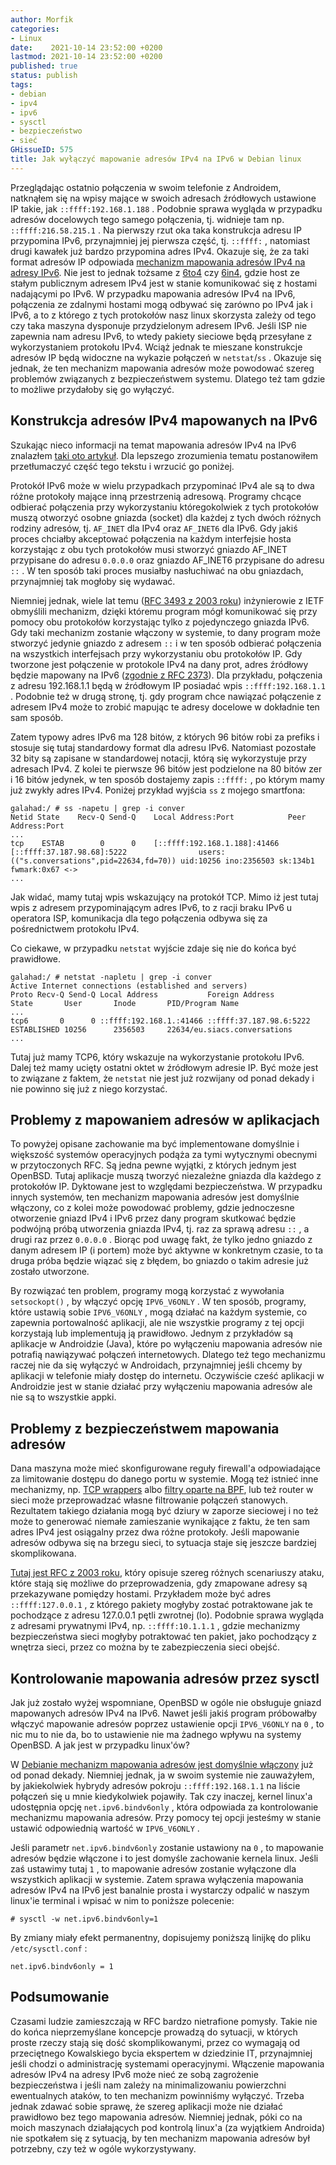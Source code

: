```yaml
---
author: Morfik
categories:
- Linux
date:    2021-10-14 23:52:00 +0200
lastmod: 2021-10-14 23:52:00 +0200
published: true
status: publish
tags:
- debian
- ipv4
- ipv6
- sysctl
- bezpieczeństwo
- sieć
GHissueID: 575
title: Jak wyłączyć mapowanie adresów IPv4 na IPv6 w Debian linux
---
```


Przeglądając ostatnio połączenia w swoim telefonie z Androidem, natknąłem się na wpisy mające w
swoich adresach źródłowych ustawione IP takie, jak `::ffff:192.168.1.188` . Podobnie sprawa wygląda
w przypadku adresów docelowych tego samego połączenia, tj. widnieje tam np. `::ffff:216.58.215.1` .
Na pierwszy rzut oka taka konstrukcja adresu IP przypomina IPv6, przynajmniej jej pierwsza część,
tj. `::ffff:` , natomiast drugi kawałek już bardzo przypomina adres IPv4. Okazuje się, że za taki
format adresów IP odpowiada [mechanizm mapowania adresów IPv4 na adresy IPv6][8]. Nie jest to
jednak tożsame z [6to4][9] czy [6in4][10], gdzie host ze stałym publicznym adresem IPv4 jest w
stanie komunikować się z hostami nadającymi po IPv6. W przypadku mapowania adresów IPv4 na IPv6,
połączenia ze zdalnymi hostami mogą odbywać się zarówno po IPv4 jak i IPv6, a to z którego z tych
protokołów nasz linux skorzysta zależy od tego czy taka maszyna dysponuje przydzielonym adresem
IPv6. Jeśli ISP nie zapewnia nam adresu IPv6, to wtedy pakiety sieciowe będą przesyłane z
wykorzystaniem protokołu IPv4. Wciąż jednak te mieszane konstrukcje adresów IP będą widoczne na
wykazie połączeń w `netstat`/`ss` . Okazuje się jednak, że ten mechanizm mapowania adresów może
powodować szereg problemów związanych z bezpieczeństwem systemu. Dlatego też tam gdzie to możliwe
przydałoby się go wyłączyć.

<!--more-->
## Konstrukcja adresów IPv4 mapowanych na IPv6

Szukając nieco informacji na temat mapowania adresów IPv4 na IPv6 znalazłem [taki oto artykuł][1].
Dla lepszego zrozumienia tematu postanowiłem przetłumaczyć część tego tekstu i wrzucić go poniżej.

Protokół IPv6 może w wielu przypadkach przypominać IPv4 ale są to dwa różne protokoły mające inną
przestrzenią adresową. Programy chcące odbierać połączenia przy wykorzystaniu któregokolwiek z tych
protokołów muszą otworzyć osobne gniazda (socket) dla każdej z tych dwóch różnych rodziny adresów,
tj. `AF_INET` dla IPv4 oraz `AF_INET6` dla IPv6. Gdy jakiś proces chciałby akceptować połączenia na
każdym interfejsie hosta korzystając z obu tych protokołów musi stworzyć gniazdo AF_INET przypisane
do adresu `0.0.0.0` oraz gniazdo AF_INET6 przypisane do adresu `::` . W ten sposób taki proces
musiałby nasłuchiwać na obu gniazdach, przynajmniej tak mogłoby się wydawać.

Niemniej jednak, wiele lat temu ([RFC 3493 z 2003 roku][3]) inżynierowie z IETF obmyślili mechanizm,
dzięki któremu program mógł komunikować się przy pomocy obu protokołów korzystając tylko z
pojedynczego gniazda IPv6. Gdy taki mechanizm zostanie włączony w systemie, to dany program może
stworzyć jedynie gniazdo z adresem `::` i w ten sposób odbierać połączenia na wszystkich
interfejsach przy wykorzystaniu obu protokołów IP. Gdy tworzone jest połączenie w protokole IPv4 na
dany prot, adres źródłowy będzie mapowany na IPv6 ([zgodnie z RFC 2373][4]). Dla przykładu,
połączenia z adresu 192.168.1.1 będą w źródłowym IP posiadać wpis `::ffff:192.168.1.1` . Podobnie
też w drugą stronę, tj. gdy program chce nawiązać połączenie z adresem IPv4 może to zrobić mapując
te adresy docelowe w dokładnie ten sam sposób.

Zatem typowy adres IPv6 ma 128 bitów, z których 96 bitów robi za prefiks i stosuje się tutaj
standardowy format dla adresu IPv6. Natomiast pozostałe 32 bity są zapisane w standardowej notacji,
którą się wykorzystuje przy adresach IPv4. Z kolei te pierwsze 96 bitów jest podzielone na 80 bitów
zer i 16 bitów jedynek, w ten sposób dostajemy zapis `::ffff:` , po którym mamy już zwykły adres
IPv4. Poniżej przykład wyjścia `ss` z mojego smartfona:

    galahad:/ # ss -napetu | grep -i conver
    Netid State    Recv-Q Send-Q    Local Address:Port            Peer Address:Port
    ...
    tcp    ESTAB        0      0    [::ffff:192.168.1.188]:41466  [::ffff:37.187.98.68]:5222                users:(("s.conversations",pid=22634,fd=70)) uid:10256 ino:2356503 sk:134b1 fwmark:0x67 <->
    ...

Jak widać, mamy tutaj wpis wskazujący na protokół TCP. Mimo iż jest tutaj wpis z adresem
przypominającym adres IPv6, to z racji braku IPv6 u operatora ISP, komunikacja dla tego połączenia
odbywa się za pośrednictwem protokołu IPv4.

Co ciekawe, w przypadku `netstat` wyjście zdaje się nie do końca być prawidłowe.

    galahad:/ # netstat -napletu | grep -i conver
    Active Internet connections (established and servers)
    Proto Recv-Q Send-Q Local Address           Foreign Address         State       User       Inode       PID/Program Name
    ...
    tcp6       0      0 ::ffff:192.168.1.:41466 ::ffff:37.187.98.6:5222 ESTABLISHED 10256      2356503     22634/eu.siacs.conversations
    ...

Tutaj już mamy TCP6, który wskazuje na wykorzystanie protokołu IPv6. Dalej też mamy ucięty ostatni
oktet w źródłowym adresie IP. Być może jest to związane z faktem, że `netstat` nie jest już
rozwijany od ponad dekady i nie powinno się już z niego korzystać.

## Problemy z mapowaniem adresów w aplikacjach

To powyżej opisane zachowanie ma być implementowane domyślnie i większość systemów operacyjnych
podąża za tymi wytycznymi obecnymi w przytoczonych RFC. Są jedna pewne wyjątki, z których jednym
jest OpenBSD. Tutaj aplikacje muszą tworzyć niezależne gniazda dla każdego z protokołów IP.
Dyktowane jest to względami bezpieczeństwa. W przypadku innych systemów, ten mechanizm mapowania
adresów jest domyślnie włączony, co z kolei może powodować problemy, gdzie jednoczesne otworzenie
gniazd IPv4 i IPv6 przez dany program skutkować będzie podwójną próbą utworzenia gniazda IPv4, tj.
raz za sprawą adresu `::` , a drugi raz przez `0.0.0.0` . Biorąc pod uwagę fakt, że tylko jedno
gniazdo z danym adresem IP (i portem) może być aktywne w konkretnym czasie, to ta druga próba
będzie wiązać się z błędem, bo gniazdo o takim adresie już zostało utworzone.

By rozwiązać ten problem, programy mogą korzystać z wywołania `setsockopt()` , by włączyć opcję
`IPV6_V6ONLY` . W ten sposób, programy, które ustawią sobie `IPV6_V6ONLY` , mogą działać na każdym
systemie, co zapewnia portowalność aplikacji, ale nie wszystkie programy z tej opcji korzystają lub
implementują ją prawidłowo. Jednym z przykładów są aplikacje w Androidzie (Java), które po
wyłączeniu mapowania adresów nie potrafią nawiązywać połączeń internetowych. Dlatego też tego
mechanizmu raczej nie da się wyłączyć w Androidach, przynajmniej jeśli chcemy by aplikacji w
telefonie miały dostęp do internetu. Oczywiście cześć aplikacji w Androidzie jest w stanie działać
przy wyłączeniu mapowania adresów ale nie są to wszystkie appki.

## Problemy z bezpieczeństwem mapowania adresów

Dana maszyna może mieć skonfigurowane reguły firewall'a odpowiadające za limitowanie dostępu do
danego portu w systemie. Mogą też istnieć inne mechanizmy, np. [TCP wrappers][5] albo [filtry
oparte na BPF][6], lub też router w sieci może przeprowadzać własne filtrowanie połączeń stanowych.
Rezultatem takiego działania mogą być dziury w zaporze sieciowej i no też może to generować niemałe
zamieszanie wynikające z faktu, że ten sam adres IPv4 jest osiągalny przez dwa różne protokoły.
Jeśli mapowanie adresów odbywa się na brzegu sieci, to sytuacja staje się jeszcze bardziej
skomplikowana.

[Tutaj jest RFC z 2003 roku][2], który opisuje szereg różnych scenariuszy ataku, które stają się
możliwe do przeprowadzenia, gdy zmapowane adresy są przekazywane pomiędzy hostami. Przykładem może
być adres `::ffff:127.0.0.1` , z którego pakiety mogłyby zostać potraktowane jak te pochodzące z
adresu 127.0.0.1 pętli zwrotnej (lo). Podobnie sprawa wygląda z adresami prywatnymi IPv4, np.
`::ffff:10.1.1.1` , gdzie mechanizmy bezpieczeństwa sieci mogłyby potraktować ten pakiet, jako
pochodzący z wnętrza sieci, przez co można by te zabezpieczenia sieci obejść.

## Kontrolowanie mapowania adresów przez sysctl

Jak już zostało wyżej wspomniane, OpenBSD w ogóle nie obsługuje gniazd mapowanych adresów IPv4 na
IPv6. Nawet jeśli jakiś program próbowałby włączyć mapowanie adresów poprzez ustawienie opcji
`IPV6_V6ONLY` na `0` , to nic mu to nie da, bo to ustawienie nie ma żadnego wpływu na systemy
OpenBSD. A jak jest w przypadku linux'ów?

W [Debianie mechanizm mapowania adresów jest domyślnie włączony][7] już od ponad dekady. Niemniej
jednak, ja w swoim systemie nie zauważyłem, by jakiekolwiek hybrydy adresów pokroju
`::ffff:192.168.1.1` na liście połączeń się u mnie kiedykolwiek pojawiły. Tak czy inaczej, kernel
linux'a udostępnia opcję `net.ipv6.bindv6only` , która odpowiada za kontrolowanie mechanizmu
mapowania adresów. Przy pomocy tej opcji jesteśmy w stanie ustawić odpowiednią wartość w
`IPV6_V6ONLY` .

Jeśli parametr `net.ipv6.bindv6only` zostanie ustawiony na `0` , to mapowanie adresów będzie
włączone i to jest domyśle zachowanie kernela linux. Jeśli zaś ustawimy tutaj `1` , to mapowanie
adresów zostanie wyłączone dla wszystkich aplikacji w systemie. Zatem sprawa wyłączenia mapowania
adresów IPv4 na IPv6 jest banalnie prosta i wystarczy odpalić w naszym linux'ie terminal i wpisać w
nim to poniższe polecenie:

    # sysctl -w net.ipv6.bindv6only=1

By zmiany miały efekt permanentny, dopisujemy poniższą linijkę do pliku `/etc/sysctl.conf` :

    net.ipv6.bindv6only = 1

## Podsumowanie

Czasami ludzie zamieszczają w RFC bardzo nietrafione pomysły. Takie nie do końca nieprzemyślane
koncepcje prowadzą do sytuacji, w których proste rzeczy stają się dość skomplikowanymi, przez co
wymagają od przeciętnego Kowalskiego bycia ekspertem w dziedzinie IT, przynajmniej jeśli chodzi o
administrację systemami operacyjnymi. Włączenie mapowania adresów IPv4 na adresy IPv6 może nieć ze
sobą zagrożenie bezpieczeństwa i jeśli nam zależy na minimalizowaniu powierzchni ewentualnych
ataków, to ten mechanizm powinniśmy wyłączyć. Trzeba jednak zdawać sobie sprawę, że szereg
aplikacji może nie działać prawidłowo bez tego mapowania adresów. Niemniej jednak, póki co na
moich maszynach działających pod kontrolą linux'a (za wyjątkiem Androida) nie spotkałem się z
sytuacją, by ten mechanizm mapowania adresów był potrzebny, czy też w ogóle wykorzystywany.


[1]: https://lwn.net/Articles/688462/
[2]: https://tools.ietf.org/html/draft-itojun-v6ops-v4mapped-harmful-02
[3]: https://tools.ietf.org/html/rfc3493#section-3.7
[4]: https://tools.ietf.org/html/rfc2373#page-10
[5]: https://en.wikipedia.org/wiki/TCP_Wrappers
[6]: https://www.kernel.org/doc/html/latest/networking/filter.html
[7]: https://lists.debian.org/debian-devel/2009/10/msg00541.html
[8]: https://en.wikipedia.org/wiki/IPv6#IPv4-mapped_IPv6_addresses
[9]: /post/implementacja-protokolu-ipv6-za-pomoca-tunelu-6to4/
[10]: /post/konfiguracja-tunelu-6in4-w-openwrt-ipv6/
